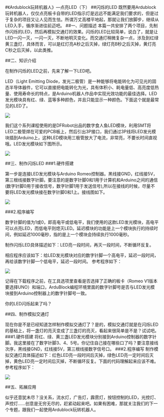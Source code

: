 #《Ardublock玩转机器人》—点亮LED（下）
##闪烁的LED
既然要用Ardublock玩转机器人，仅仅点亮板卡自带的LED指示灯是远远不能满足我们要求的，但是过于复杂的项目又让人见而生怯。所谓万丈高楼平地起，那就让我们放脚步，继续从LED入手，循序渐进往前迈吧。
##一、问题描述
本篇一共安排了两个项目，先制作闪烁的LED，然后再模拟交通灯的效果。闪烁的LED比较简单，说白了，就是让LED一闪一灭，一闪一灭，不断地明灭变化。而交通灯稍微复杂一点，涉及到红绿黄三盏灯，具体而言，可以是红灯亮A秒之后灭掉，绿灯亮B秒之后灭掉，黄灯亮C秒之后灭掉，以此类推。

##二、知识介绍

在制作闪烁的LED之前，先来了解一下LED吧。

LED（Light Emitting Diode，发光二极管）是一种能够将电能转化为可见光的固态半导体器件，它可以直接把电能转化为光，具有体积小、耗电量低、高亮度低热量、使用寿命长的特点，是Arduino机器人作品中实现光效功能的最佳选择。LED发光模块具有红、绿、蓝等多种颜色，并且只能显示一种颜色。下面这个就是最常见的LED了。

![](http://doask.qiniudn.com/openbook9-arduinoblocktwo1.PNG)

我们这个系列课程使用的是DFRobot出品的数字食人鱼LED模块，利用SMT将LED二极管焊在可爱的PCB板上，然后引出3P接口，我们通过3P线将LED发光模块插到Arduino上，这种LED模块用三极管放大了电流，非常亮，不要长时间直视哦。LED发光模块如下图所示。

![](http://doask.qiniudn.com/openbook9-arduinoblocktwo2.png)

##三、制作闪烁LED
###1.硬件搭建

第一步是连接LED发光模块与Arduino Romeo控制器。黑线接GND，红线接5V，第三根线接数字针脚。要注意的是数字针脚0和1用于计算机和Arduino之间的通信(数字针脚0用于接收信号，数字针脚1用于发送信号),所以在接线的时候，尽量不要将LED发光模块接在数字针脚0和1上。接线图如下。

![](http://doask.qiniudn.com/openbook9-arduinoblocktwo3.png)

###2.程序编写

数字针脚的值为1或0，即高电平或低电平，我们使用的这款LED发光模块，高电平可以点亮LED，而低电平则熄灭LED。延迟模块的功能是上一个模块执行的持续时间，例如延迟1000毫秒，指的是上一个模块会持续执行1000毫秒。

制作闪烁LED具体描述如下：LED亮一段时间，再灭一段时间，不断循环反复。

相应程序应该如下：给LED发光模块对应的数字针脚一个高电平，延迟一段时间，再给该数字针脚一个低电平，延迟一段时间。
参考程序如下：

![](http://doask.qiniudn.com/openbook9-arduinoblocktwo4.png)

记得在下载程序之前，在工具选项里查看是否选择了正确的板卡（Romeo V1版本要选择UNO）和端口，ArduBlock编程环境里面的数字针脚号是否与LED发光模块接到Arduino控制器上的数字针脚号一致。

你的LED闪烁起来了吗？

##四、制作模拟交通灯

现在你是不是已经知道怎样制作模拟交通灯了？是的，模拟交通灯就是在闪烁LED的基础上，将一盏灯的亮灭变成了三盏灯的亮灭，看起来很简单是不是？试试吧。
###1.硬件搭建
将红、绿、黄三盏LED发光模块分别接到Arduino控制器的数字针脚。我这里接在了数字针脚3、4、5号。你记住自己接在哪些口了吗？要注意接线次序，黑线接GND，红线接5V，第三根线接数字信号口。
###2.程序编写
制作模拟交通灯具体描述如下：红色LED亮一段时间后灭掉，绿色LED亮一定时间后灭掉，黄色LED亮一定时间后灭掉，不断循环反复。下面的代码理解起来应该不难。
参考程序如下：


![](http://doask.qiniudn.com/openbook9-arduinoblocktwo5.png)

##五、拓展应用

似乎还意犹未尽？没关系，流水灯，广告灯，霹雳灯，按钮控制的LED，光控灯、声控灯......创意是无穷无尽的，赶紧动起来吧。如果有困难，那就关注我们的下一个专题，跟我们一起使用Ardublock玩转机器人。




